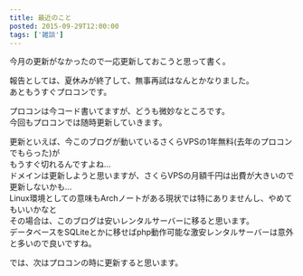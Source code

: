 ```yaml
---
title: 最近のこと
posted: 2015-09-29T12:00:00
tags: ['雑談']
---
```


今月の更新がなかったので一応更新しておこうと思って書く。  
  
報告としては、夏休みが終了して、無事再試はなんとかなりました。  
あともうすぐプロコンです。  
  
プロコンは今コード書いてますが、どうも微妙なところです。  
今回もプロコンでは随時更新していきます。  
  
更新といえば、今このブログが動いているさくらVPSの1年無料(去年のプロコンでもらった)が  
もうすぐ切れるんですよね…  
ドメインは更新しようと思いますが、さくらVPSの月額千円は出費が大きいので更新しないかも…  
Linux環境としての意味もArchノートがある現状では特にありませんし、やめてもいいかなと  
その場合は、このブログは安いレンタルサーバーに移ると思います。  
データベースをSQLiteとかに移せばphp動作可能な激安レンタルサーバーは意外と多いので良いですね。  
  
では、次はプロコンの時に更新すると思います。

